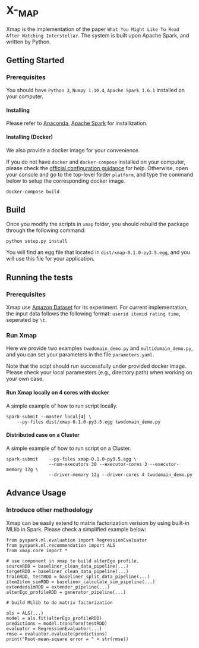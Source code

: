# X-<sub>MAP</sub>

Xmap is the implementation of the paper `What You Might Like To Read After Watching Interstellar`. The system is built upon Apache Spark, and written by Python.


## Getting Started

### Prerequisites

You should have `Python 3`, `Numpy 1.10.4`, `Apache Spark 1.6.1` installed on your computer.

#### Installing
Please refer to
[Anaconda](https://www.continuum.io/downloads), [Apache Spark](http://spark.apache.org/) for installization.

#### Installing (Docker)
We also provide a docker image for your convenience.

If you do not have `docker` and `docker-compose` installed on your computer, please check the [official configuration guidance](https://www.docker.com/products/overview) for help.
Otherwise, open your console and go to the top-level folder `platform`, and type the command below to setup the corresponding docker image.

```
docker-compose build
```

## Build
Once you modify the scripts in `xmap` folder, you should rebuild the package through the following command:

```
python setup.py install
```

You will find an egg file that located in `dist/xmap-0.1.0-py3.5.egg`, and you will use this file for your application.

## Running the tests
### Prerequisites
Xmap use [Amazon Dataset](https://snap.stanford.edu/data/web-Amazon.html) for its experiment. For current implementation, the input data follows the following format:
`userid itemid rating time`, seperated by `\t`.

### Run Xmap
Here we provide two examples `twodomain_demo.py` and `multidomain_demo.py`, and you can set your parameters in the file `parameters.yaml`.

Note that the scipt should run successfully under provided docker image. Please check your local paramesters (e.g., directory path) when working on your own case.

#### Run Xmap locally on 4 cores with docker
A simple example of how to run script locally.

```
spark-submit --master local[4] \
    --py-files dist/xmap-0.1.0-py3.5.egg twodomain_demo.py
```

#### Distributed case on a Cluster
A simple example of how to run script on a Cluster.

```
spark-submit 	--py-files xmap-0.1.0-py3.5.egg \
				--num-executors 30 --executor-cores 3 --executor-memory 12g \
				--driver-memory 12g --driver-cores 4 twodomain_demo.py
```

## Advance Usage
### Introduce other methodology
Xmap can be easily extend to matrix factorization verision by using built-in MLlib in Spark. Please check a simplified example below:

```
from pyspark.ml.evaluation import RegressionEvaluator
from pyspark.ml.recommendation import ALS
from xmap.core import *

# use component in xmap to build alterEgo profile.
sourceRDD = baseliner_clean_data_pipeline(...)
targetRDD = baseliner_clean_data_pipeline(...)
trainRDD, testRDD = baseliner_split_data_pipeline(...)
item2item_simRDD = baseliner_calculate_sim_pipeline(...)
extendedsimRDD = extender_pipeline(...)
alterEgo_profileRDD = generator_pipeline(...)

# build MLlib to do matrix factorization

als = ALS(...)
model = als.fit(alterEgo_profileRDD)
predictions = model.transform(testRDD)
evaluator = RegressionEvaluator(...)
rmse = evaluator.evaluate(predictions)
print("Root-mean-square error = " + str(rmse))
```

